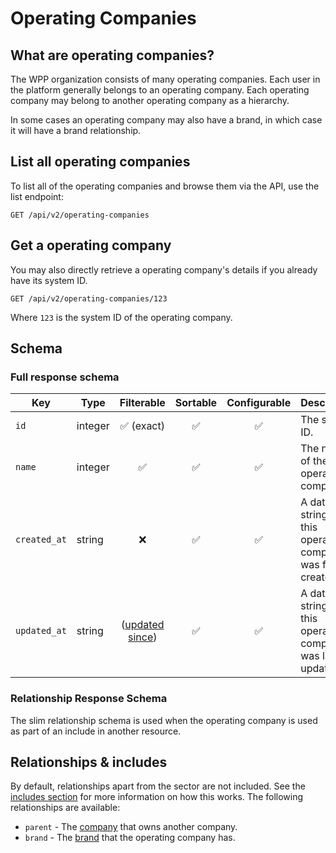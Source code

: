# Operating Companies

## What are operating companies?

The WPP organization consists of many operating companies. Each user in the platform generally belongs to an operating
company. Each operating company may belong to another operating company as a hierarchy.

In some cases an operating company may also have a brand, in which case it will have a brand relationship.

## List all operating companies

To list all of the operating companies and browse them via the API, use the list endpoint:

```http request
GET /api/v2/operating-companies
```

## Get a operating company

You may also directly retrieve a operating company's details if you already have its system ID.

```http request
GET /api/v2/operating-companies/123
```

Where `123` is the system ID of the operating company.

## Schema

### Full response schema

| Key          | Type    |                Filterable                 |      Sortable      |    Configurable    | Description                                                      |
|--------------|---------|:-----------------------------------------:|:------------------:|:------------------:|------------------------------------------------------------------|
| `id`         | integer |        :white_check_mark: (exact)         | :white_check_mark: | :white_check_mark: | The system ID.                                                   |
| `name`       | integer |            :white_check_mark:             | :white_check_mark: | :white_check_mark: | The  name of the operating company.                              |                                                                                                                         |
| `created_at` | string  |                    :x:                    | :white_check_mark: | :white_check_mark: | A datetime string when this operating company was first created. |
| `updated_at` | string  | ([updated since](../customizing/filters)) | :white_check_mark: | :white_check_mark: | A datetime string when this operating company was last updated.  |

### Relationship Response Schema

The slim relationship schema is used when the operating company is used as part of an include in another resource.

## Relationships & includes

By default, relationships apart from the sector are not included. See
the [includes section](../customizing/includes) for more information on how this works. The following relationships
are available:

- `parent` - The [company](companies.md) that owns another company.
- `brand` - The [brand](brands.md) that the operating company has.

